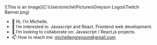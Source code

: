 ![This is an image](C:\Users\miche\Pictures\Greyson Logos\Twitch Banner.png)

- 👋 Hi, I’m Michelle.
- 👀 I’m interested in: Javascript and React. Frontend web development.
- 💞️ I’m looking to collaborate on: Javascript / React.js projects.
- 📫 How to reach me: michellengreyson@gmail.com

<!---
michellengreyson/michellengreyson is a ✨ special ✨ repository because its `README.md` (this file) appears on your GitHub profile.
You can click the Preview link to take a look at your changes.
--->
